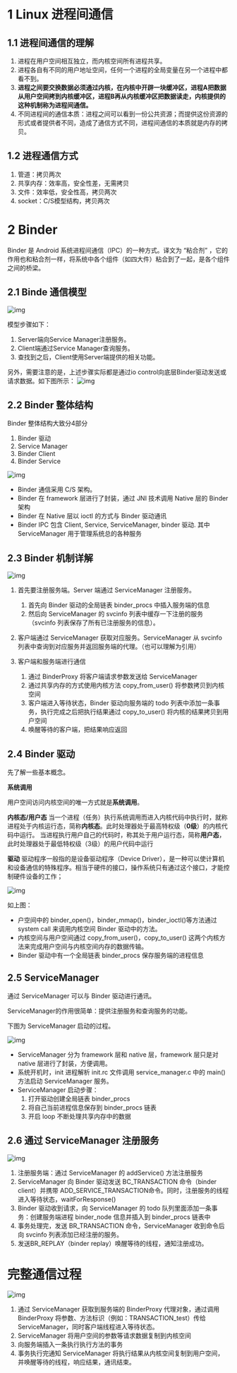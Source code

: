 # 1 Linux 进程间通信

## 1.1 进程间通信的理解

1. 进程在用户空间相互独立，而内核空间所有进程共享。
2. 进程各自有不同的用户地址空间，任何一个进程的全局变量在另一个进程中都看不到。
3. **进程之间要交换数据必须通过内核，在内核中开辟一块缓冲区，进程A把数据从用户空间拷到内核缓冲区，进程B再从内核缓冲区把数据读走，内核提供的这种机制称为进程间通信。**
4. 不同进程间的通信本质：进程之间可以看到一份公共资源；而提供这份资源的形式或者提供者不同，造成了通信方式不同，进程间通信的本质就是内存的拷贝。

## 1.2 进程通信方式

1. 管道：拷贝两次
2. 共享内存：效率高，安全性差，无需拷贝
3. 文件：效率低，安全性高，拷贝两次
4. socket：C/S模型结构，拷贝两次

# 2 Binder

Binder 是 Android 系统进程间通信（IPC）的一种方式。译文为 “粘合剂” ，它的作用也和粘合剂一样，将系统中各个组件（如四大件）粘合到了一起，是各个组件之间的桥梁。

## 2.1 Binde 通信模型
![img](https://img-blog.csdn.net/20130529134723468)

模型步骤如下：
1. Server端向Service Manager注册服务。
2. Client端通过Service Manager查询服务。
3. 查找到之后，Client使用Server端提供的相关功能。

另外，需要注意的是，上述步骤实际都是通过io control向底层Binder驱动发送或请求数据。如下图所示：
![img](https://img-blog.csdn.net/20130529140129511)


## 2.2 Binder 整体结构

Binder 整体结构大致分4部分

1. Binder 驱动
2. Service Manager
3. Binder Client
4. Binder Service

![img](./img/1619431244735-f5e65461-40e5-46ae-9fd3-56d24e69181e.png)

- Binder 通信采用 C/S 架构。
- Binder 在 framework 层进行了封装，通过 JNI 技术调用 Native 层的 Binder 架构
- Binder 在 Native 层以 ioctl 的方式与 Binder 驱动通讯
- Binder IPC 包含 Client, Service, ServiceManager, binder 驱动. 其中 ServiceManager 用于管理系统总的各种服务

## 2.3 Binder 机制详解

![img](./img/1619431252072-86177b96-95cc-4e47-9eca-67abf018d0c8.png)

1. 首先要注册服务端。Server 端通过 ServiceManager 注册服务。

   1. 首先向 Binder 驱动的全局链表 binder_procs 中插入服务端的信息
   2. 然后向 ServiceManager 的 svcinfo 列表中缓存一下注册的服务（svcinfo 列表保存了所有已注册服务的信息）。

2. 客户端通过 ServiceManager 获取对应服务。ServiceManager 从 svcinfo 列表中查询到对应服务并返回服务端的代理。（也可以理解为引用）

3. 客户端和服务端进行通信

   1. 通过 BinderProxy 将客户端请求参数发送给 ServiceManager
   2. 通过共享内存的方式使用内核方法 copy_from_user() 将参数拷贝到内核空间
   3. 客户端进入等待状态，Binder 驱动向服务端的 todo 列表中添加一条事务，执行完成之后把执行结果通过 copy_to_user() 将内核的结果拷贝到用户空间
   4. 唤醒等待的客户端，把结果响应返回

## 2.4 Binder 驱动

先了解一些基本概念。

**系统调用**

用户空间访问内核空间的唯一方式就是**系统调用**。

**内核态/用户态**
当一个进程（任务）执行系统调用而进入内核代码中执行时，就称进程处于内核运行态，简称**内核态**。此时处理器处于最高特权级（**0级**）的内核代码中运行。
当进程执行用户自己的代码时，称其处于用户运行态，简称**用户态**，此时处理器处于最低特权级（3级）的用户代码中运行

**驱动**
驱动程序一般指的是设备驱动程序（Device Driver），是一种可以使计算机和设备通信的特殊程序。相当于硬件的接口，操作系统只有通过这个接口，才能控制硬件设备的工作；

![img](./img/1619431261100-b631d0e8-2a0b-418a-8e00-63ff72a08bb7.png)

如上图：

- 户空间中的 binder_open()，binder_mmap()，binder_ioctl()等方法通过 system call 来调用内核空间 Binder 驱动中的方法。
- 内核空间与用户空间通过 copy_from_user()，copy_to_user() 这两个内核方法来完成用户空间与内核空间内存的数据传输。
- Binder 驱动中有一个全局链表 binder_procs 保存服务端的进程信息



## 2.5 ServiceManager


通过 ServiceManager 可以与 Binder 驱动进行通讯。

ServiceManager的作用很简单：提供注册服务和查询服务的功能。

下图为 ServiceManager 启动的过程。

![img](./img/1619431300189-9ce6a0aa-fa0b-4aaf-a758-e9ddc6db4d3f.png)



- ServiceManager 分为 framework 层和 native 层，framework 层只是对 native 层进行了封装，方便调用。
- 系统开机时，init 进程解析 init.rc 文件调用 service_manager.c 中的 main() 方法启动 ServiceManager 服务。
- ServiceManager 启动步骤：
   1. 打开驱动创建全局链表 binder_procs
   2. 将自己当前进程信息保存到 binder_procs 链表
   3. 开启 loop 不断处理共享内存中的数据





## 2.6 通过 ServiceManager 注册服务

![img](./img/1619431307771-9db4cd5b-7bda-4db7-aeee-69531f8e1df1.png)



1. 注册服务端：通过 ServiceManager 的 addService() 方法注册服务
2. ServiceManager 向 Binder 驱动发送 BC_TRANSACTION 命令（binder client）并携带 ADD_SERVICE_TRANSACTION命令。同时，注册服务的线程进入等待状态，waitForResponse()
3. Binder 驱动收到请求，向 ServiceManager 的 todo 队列里面添加一条事务：创建服务端进程 binder_node 信息并插入到 binder_procs 链表中
4. 事务处理完，发送 BR_TRANSACTION 命令，ServiceManager 收到命令后向 svcinfo 列表添加已经注册的服务。
5. 发送BR_REPLAY（binder replay）唤醒等待的线程，通知注册成功。



# 完整通信过程

![img](./img/1619431313678-dea7b3b3-8b5f-49a9-b90b-c9fbcb5de0d5.png)



1. 通过 ServiceManager 获取到服务端的 BinderProxy 代理对象，通过调用 BinderProxy 将参数、方法标识（例如：TRANSACTION_test）传给 ServiceManager，同时客户端线程进入等待状态。
2. ServiceManager 将用户空间的参数等请求数据复制到内核空间
3. 向服务端插入一条执行执行方法的事务
4. 事务执行完通知 ServiceManager 将执行结果从内核空间复制到用户空间，并唤醒等待的线程，响应结果，通讯结束。
